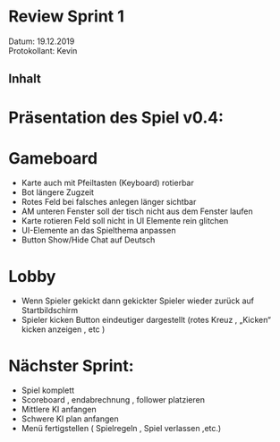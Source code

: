 # Review Sprint 1
Datum: 19.12.2019  
Protokollant: Kevin

## Inhalt

# Präsentation des Spiel v0.4:

# Gameboard 

- Karte auch mit Pfeiltasten (Keyboard) rotierbar
- Bot längere Zugzeit 
- Rotes Feld bei falsches anlegen länger sichtbar 
- AM unteren Fenster soll der tisch nicht aus dem Fenster laufen 
- Karte rotieren Feld soll nicht in UI Elemente rein glitchen 
- UI-Elemente an das Spielthema anpassen 
- Button Show/Hide Chat auf Deutsch

# Lobby 

- Wenn Spieler gekickt dann gekickter Spieler wieder zurück auf Startbildschirm 
- Spieler kicken Button eindeutiger dargestellt (rotes Kreuz , „Kicken“ kicken anzeigen , etc )



# Nächster Sprint:

- Spiel komplett 
- Scoreboard , endabrechnung , follower platzieren 
- Mittlere KI anfangen 
- Schwere KI plan anfangen 
- Menü fertigstellen ( Spielregeln , Spiel verlassen ,etc.) 
